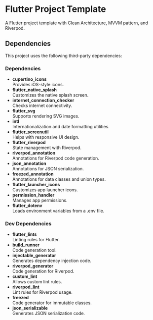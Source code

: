 <!DOCTYPE html>
<html lang="en">
<body>
<div class="container">
    <h1>Flutter Project Template</h1>
    <p>A Flutter project template with Clean Architecture, MVVM pattern, and Riverpod.</p>
    <h2>Dependencies</h2>
    <p>This project uses the following third-party dependencies:</p>
    <h3>Dependencies</h3>
    <ul>
        <li><strong>cupertino_icons</strong> <br>Provides iOS-style icons.</li>
        <li><strong>flutter_native_splash</strong> <br>Customizes the native splash screen.</li>
        <li><strong>internet_connection_checker</strong> <br>Checks internet connectivity.</li>
        <li><strong>flutter_svg</strong> <br>Supports rendering SVG images.</li>
        <li><strong>intl</strong> <br>Internationalization and date formatting utilities.</li>
        <li><strong>flutter_screenutil</strong> <br>Helps with responsive UI design.</li>
        <li><strong>flutter_riverpod</strong> <br>State management with Riverpod.</li>
        <li><strong>riverpod_annotation</strong> <br>Annotations for Riverpod code generation.</li>
        <li><strong>json_annotation</strong> <br>Annotations for JSON serialization.</li>
        <li><strong>freezed_annotation</strong> <br>Annotations for data classes and union types.</li>
        <li><strong>flutter_launcher_icons</strong> <br>Customizes app launcher icons.</li>
        <li><strong>permission_handler</strong> <br>Manages app permissions.</li>
        <li><strong>flutter_dotenv</strong> <br>Loads environment variables from a .env file.</li>
    </ul>
    <h3>Dev Dependencies</h3>
    <ul>
        <li><strong>flutter_lints</strong> <br>Linting rules for Flutter.</li>
        <li><strong>build_runner</strong> <br>Code generation tool.</li>
        <li><strong>injectable_generator</strong> <br>Generates dependency injection code.</li>
        <li><strong>riverpod_generator</strong> <br>Code generation for Riverpod.</li>
        <li><strong>custom_lint</strong> <br>Allows custom lint rules.</li>
        <li><strong>riverpod_lint</strong> <br>Lint rules for Riverpod usage.</li>
        <li><strong>freezed</strong> <br>Code generator for immutable classes.</li>
        <li><strong>json_serializable</strong> <br>Generates JSON serialization code.</li>
    </ul>
</div>

</body>
</html>

